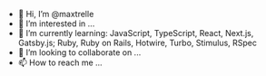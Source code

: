 - 👋 Hi, I’m @maxtrelle
- 👀 I’m interested in ...
- 🌱 I’m currently learning: JavaScript, TypeScript, React, Next.js, Gatsby.js; Ruby, Ruby on Rails, Hotwire, Turbo, Stimulus, RSpec
- 💞️ I’m looking to collaborate on ...
- 📫 How to reach me ...

<!---
maxtrelle/maxtrelle is a ✨ special ✨ repository because its `README.md` (this file) appears on your GitHub profile.
You can click the Preview link to take a look at your changes.
--->
